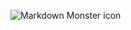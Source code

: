 <img src="markdownmonstericon.png"
     alt="Markdown Monster icon"
     style="float: left; margin-right: 10px;" />
